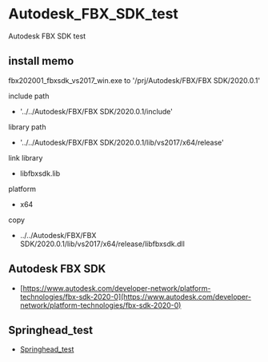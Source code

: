 Autodesk_FBX_SDK_test
=====================

Autodesk FBX SDK test

install memo
------------

fbx202001_fbxsdk_vs2017_win.exe to '/prj/Autodesk/FBX/FBX SDK/2020.0.1'

include path
- '../../Autodesk/FBX/FBX SDK/2020.0.1/include'

library path
- '../../Autodesk/FBX/FBX SDK/2020.0.1/lib/vs2017/x64/release'

link library
- libfbxsdk.lib

platform
- x64

copy
- ../../Autodesk/FBX/FBX SDK/2020.0.1/lib/vs2017/x64/release/libfbxsdk.dll


Autodesk FBX SDK
----------------

- [https://www.autodesk.com/developer-network/platform-technologies/fbx-sdk-2020-0](https://www.autodesk.com/developer-network/platform-technologies/fbx-sdk-2020-0)


Springhead_test
---------------

- [Springhead_test](https://github.com/nomissbowling/Springhead_test)

